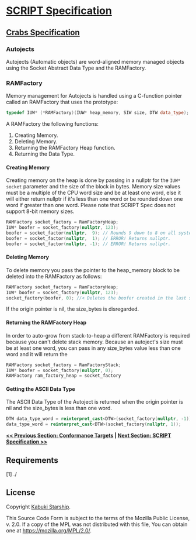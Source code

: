 # [SCRIPT Specification](../../)

## [Crabs Specification](./)

### Autojects

Autojects (Automatic objects) are word-aligned memory managed objects using the Socket Abstract Data Type and the RAMFactory.

### RAMFactory

Memory management for Autojects is handled using a C-function pointer called an RAMFactory that uses the prototype:

```C++
typedef IUW* (*RAMFactory)(IUW* heap_memory, SIW size, DTW data_type);
```

A RAMFactory the following functions:

1. Creating Memory.
2. Deleting Memory.
3. Returning the RAMFactory Heap function.
4. Returning the Data Type.

#### Creating Memory

Creating memory on the heap is done by passing in a nullptr for the `IUW* socket` parameter and the size of the block in bytes. Memory size values must be a multiple of the CPU word size and be at least one word, else it will either return nullptr if it's less than  one word or be rounded down one word if greater than one word. Please note that SCRIPT Spec does not support 8-bit memory sizes.

```C++
RAMFactory socket_factory = RamFactoryHeap;
IUW* boofer = socket_factory(nullptr, 123);
boofer = socket_factor(nullptr,  9); // Rounds 9 down to 8 on all systems.
boofer = socket_factor(nullptr,  1); // ERROR! Returns nullptr.
boofer = socket_factor(nullptr, -1); // ERROR! Returns nullptr.
```

#### Deleting Memory

To delete memory you pass the pointer to the heap_memory block to be deleted into the RAMFactory as follows:

```C++
RAMFactory socket_factory = RamFactoryHeap;
IUW* boofer = socket_factory(nullptr, 123);
socket_factory(boofer, 0); //< Deletes the boofer created in the last step.
```

If the origin pointer is nil, the size_bytes is disregarded.

#### Returning the RAMFactory Heap

In order to auto-grow from stack-to-heap a different RAMFactory is required because you can't delete stack memory. Because an autoject's size must be at least one word, you can pass in any size_bytes value less than one word and it will return the 

```C++
RAMFactory socket_factory = RamFactoryStack;
IUW* boofer = socket_factory(nullptr, 0);
RAMFactory ram_factory_heap = socket_factory
```

#### Getting the ASCII Data Type

The ASCII Data Type of the Autoject is returned when the origin pointer is nil and the size_bytes is less than one word.

```C++
DTW data_type_word = reinterpret_cast<DTW>(socket_factory(nullptr, -1));
data_type_word = reinterpret_cast<DTW>(socket_factory(nullptr, 1));
```

**[<< Previous Section: Conformance Targets](./ConformanceTargets.md) | [Next Section: SCRIPT Specification >>](./ScriptSpecification.md)**

## Requirements

[1] ./

## License

Copyright [Kabuki Starship](https://kabukistarship.com).

This Source Code Form is subject to the terms of the Mozilla Public License, v. 2.0. If a copy of the MPL was not distributed with this file, You can obtain one at <https://mozilla.org/MPL/2.0/>.

